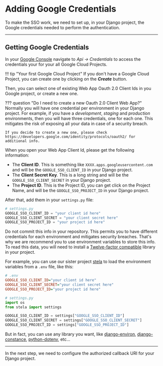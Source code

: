 # Adding Google Credentials

To make the SSO work, we need to set up, in your Django project, the Google credentials needed to perform the
authentication.

---

## Getting Google Credentials

In your [Google Console](https://console.cloud.google.com/apis/credentials) navigate to _Api -> Credentials_ to access
the credentials your
for your all Google Cloud Projects.

!!! tip "Your first Google Cloud Project"
    If you don't have a Google Cloud Project, you can create one by clicking on the _**Create**_ button.

Then, you can select one of existing Web App Oauth 2.0 Client Ids in you Google project, or create a new one.

??? question "Do I need to create a new Oauth 2.0 Client Web App?"
    Normally you will have one credential per environment in your Django project. For example, if you have
    a _development_, _staging_ and _production_ environments, then you will have three credentials, one for each one.
    This mitigates the risk of exposing all your data in case of a security breach.

    If you decide to create a new one, please check https://developers.google.com/identity/protocols/oauth2/ for additional info.

When you open your Web App Client Id, please get the following information:

* The **Client ID**. This is something like `XXXX.apps.googleusercontent.com` and will be the `GOOGLE_SSO_CLIENT_ID` in
  your Django project.
* The **Client Secret Key**. This is a long string and will be the `GOOGLE_SSO_CLIENT_SECRET` in your Django project.
* The **Project ID**. This is the Project ID, you can get click on the Project Name, and will be
  the `GOOGLE_SSO_PROJECT_ID` in your Django project.

After that, add them in your `settings.py` file:

```python
# settings.py
GOOGLE_SSO_CLIENT_ID = "your client id here"
GOOGLE_SSO_CLIENT_SECRET = "your client secret here"
GOOGLE_SSO_PROJECT_ID = "your project id here"
```

Do not commit this info in your repository. This permits you to have different credentials for each environment and
mitigates security breaches. That's why we are recommend you to use environment variables to store this info.
To read this data, you will need to install a [Twelve-factor compatible](https://www.12factor.net/) library in your project.

For example, you can use our sister project [stela](https://github.com/megalus/stela) to load the environment
variables from a `.env` file, like this:

```ini
# .env
GOOGLE_SSO_CLIENT_ID="your client id here"
GOOGLE_SSO_CLIENT_SECRET="your client secret here"
GOOGLE_SSO_PROJECT_ID="your project id here"
```

```python
# settings.py
import os
from stela import settings

GOOGLE_SSO_CLIENT_ID = settings["GOOGLE_SSO_CLIENT_ID"]
GOOGLE_SSO_CLIENT_SECRET = settings["GOOGLE_SSO_CLIENT_SECRET"]
GOOGLE_SSO_PROJECT_ID = settings["GOOGLE_SSO_PROJECT_ID"]
```

But in fact, you can use any library you want, like
[django-environ](https://pypi.org/project/django-environ/), [django-constance](https://github.com/jazzband/django-constance),
[python-dotenv](https://pypi.org/project/python-dotenv/), etc...

---

In the next step, we need to configure the authorized callback URI for your Django project.
